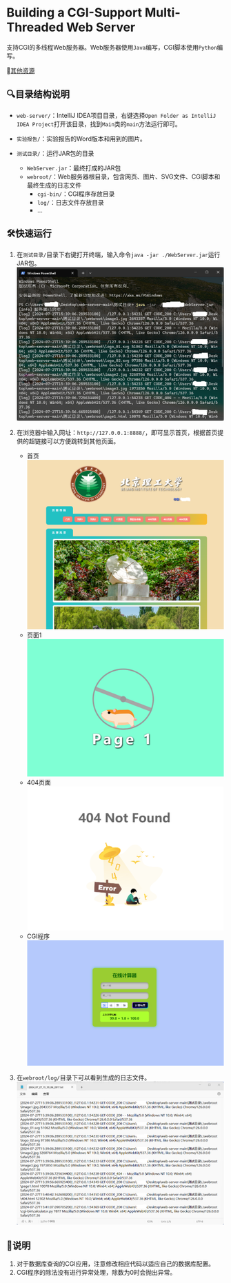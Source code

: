# Building a CGI-Support Multi-Threaded Web Server

支持CGI的多线程Web服务器。Web服务器使用`Java`编写，CGI脚本使用`Python`编写。

🔗[其他资源](https://github.com/wyt8/bit-cs)

## 🔍目录结构说明

* `web-server/`：IntelliJ IDEA项目目录，右键选择`Open Folder as IntelliJ IDEA Project`打开该目录，找到`Main`类的`main`方法运行即可。

* `实验报告/`：实验报告的Word版本和用到的图片。

* `测试目录/`：运行JAR包的目录

  * `WebServer.jar`：最终打成的JAR包
  * `webroot/`：Web服务器根目录，包含网页、图片、SVG文件、CGI脚本和最终生成的日志文件
    * `cgi-bin/`：CGI程序存放目录
    * `log/`：日志文件存放目录
    * ...

## 🛠️快速运行

1. 在`测试目录/`目录下右键打开终端，输入命令`java -jar ./WebServer.jar`运行JAR包。
    ![alt text](./assets/image-5.png)
2. 在浏览器中输入网址：`http://127.0.0.1:8888/`，即可显示首页，根据首页提供的超链接可以方便跳转到其他页面。
    * 首页
        ![alt text](./assets/image.png)
    * 页面1
        ![alt text](./assets/image-1.png)
    * 404页面
        ![alt text](./assets/image-2.png)
    * CGI程序
        ![alt text](./assets/image-3.png)

3. 在`webroot/log/`目录下可以看到生成的日志文件。
    ![alt text](./assets/image-4.png)

## 📒说明

1. 对于数据库查询的CGI应用，注意修改相应代码以适应自己的数据库配置。
2. CGI程序的除法没有进行异常处理，除数为0时会抛出异常。
